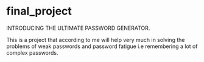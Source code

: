 # final_project


INTRODUCING THE ULTIMATE PASSWORD GENERATOR.

This is a project that according to me will help very much in solving the problems of weak passwords and password fatigue i.e remembering a lot of complex passwords.
